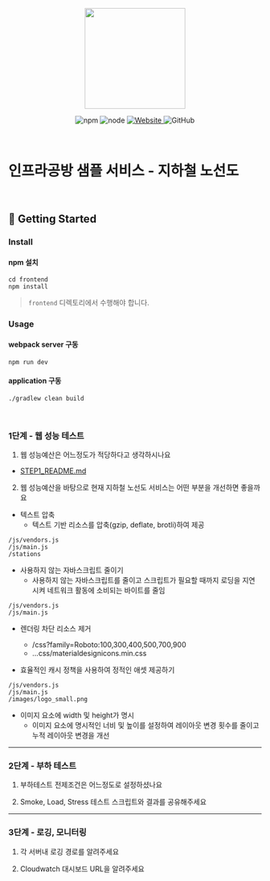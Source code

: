 <p align="center">
    <img width="200px;" src="https://raw.githubusercontent.com/woowacourse/atdd-subway-admin-frontend/master/images/main_logo.png"/>
</p>
<p align="center">
  <img alt="npm" src="https://img.shields.io/badge/npm-%3E%3D%205.5.0-blue">
  <img alt="node" src="https://img.shields.io/badge/node-%3E%3D%209.3.0-blue">
  <a href="https://edu.nextstep.camp/c/R89PYi5H" alt="nextstep atdd">
    <img alt="Website" src="https://img.shields.io/website?url=https%3A%2F%2Fedu.nextstep.camp%2Fc%2FR89PYi5H">
  </a>
  <img alt="GitHub" src="https://img.shields.io/github/license/next-step/atdd-subway-service">
</p>

<br>

# 인프라공방 샘플 서비스 - 지하철 노선도

<br>

## 🚀 Getting Started

### Install
#### npm 설치
```
cd frontend
npm install
```
> `frontend` 디렉토리에서 수행해야 합니다.

### Usage
#### webpack server 구동
```
npm run dev
```
#### application 구동
```
./gradlew clean build
```
<br>


### 1단계 - 웹 성능 테스트
1. 웹 성능예산은 어느정도가 적당하다고 생각하시나요
* [STEP1_README.md](./docs/STEP1_README.md)
2. 웹 성능예산을 바탕으로 현재 지하철 노선도 서비스는 어떤 부분을 개선하면 좋을까요
* 텍스트 압축
    *  텍스트 기반 리소스를 압축(gzip, deflate, brotli)하여 제공
```
/js/vendors.js
/js/main.js
/stations
```

* 사용하지 않는 자바스크립트 줄이기
    * 사용하지 않는 자바스크립트를 줄이고 스크립트가 필요할 때까지 로딩을 지연시켜 네트워크 활동에 소비되는 바이트를 줄임
```
/js/vendors.js
/js/main.js
```

* 렌더링 차단 리소스 제거
    * /css?family=Roboto:100,300,400,500,700,900
    * …css/materialdesignicons.min.css

* 효율적인 캐시 정책을 사용하여 정적인 애셋 제공하기
```
/js/vendors.js
/js/main.js
/images/logo_small.png
```

* 이미지 요소에 width 및 height가 명시
    * 이미지 요소에 명시적인 너비 및 높이를 설정하여 레이아웃 변경 횟수를 줄이고 누적 레이아웃 변경을 개선

---

### 2단계 - 부하 테스트 
1. 부하테스트 전제조건은 어느정도로 설정하셨나요

2. Smoke, Load, Stress 테스트 스크립트와 결과를 공유해주세요

---

### 3단계 - 로깅, 모니터링
1. 각 서버내 로깅 경로를 알려주세요

2. Cloudwatch 대시보드 URL을 알려주세요
